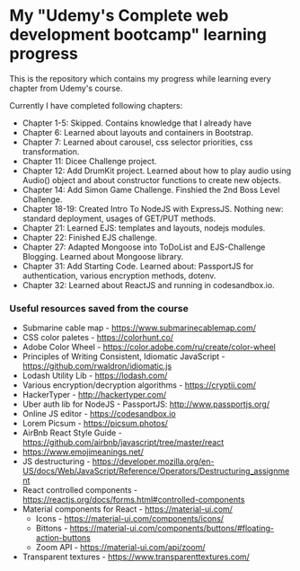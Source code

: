 # My "Udemy's Complete web development bootcamp" learning progress

This is the repository which contains my progress while learning every chapter from Udemy's course.

Currently I have completed following chapters:
* Chapter 1-5: Skipped. Contains knowledge that I already have
* Chapter 6: Learned about layouts and containers in Bootstrap.
* Chapter 7: Learned about carousel, css selector priorities, css transformation.
* Chapter 11: Dicee Challenge project.
* Chapter 12: Add DrumKit project. Learned about how to play audio using Audio() object and about constructor functions to create new objects.
* Chapter 14: Add Simon Game Challenge. Finshied the 2nd Boss Level Challenge.
* Chapter 18-19: Created Intro To NodeJS with ExpressJS. Nothing new: standard deployment, usages of GET/PUT methods.
* Chapter 21: Learned EJS: templates and layouts, nodejs modules.
* Chapter 22: Finished EJS challenge.
* Chapter 27: Adapted Mongoose into ToDoList and EJS-Challenge Blogging. Learned about Mongoose library.
* Chapter 31: Add Starting Code. Learned about: PassportJS for authentication, various encryption methods, dotenv.
* Chapter 32: Learned about ReactJS and running in codesandbox.io.

### Useful resources saved from the course
* Submarine cable map - https://www.submarinecablemap.com/
* CSS color paletes - https://colorhunt.co/
* Adobe Color Wheel - https://color.adobe.com/ru/create/color-wheel
* Principles of Writing Consistent, Idiomatic JavaScript - https://github.com/rwaldron/idiomatic.js
* Lodash Utility Lib - https://lodash.com/
* Various encryption/decryption algorithms - https://cryptii.com/
* HackerTyper - http://hackertyper.com/
* Uber auth lib for NodeJS - PassportJS: http://www.passportjs.org/
* Online JS editor - https://codesandbox.io
* Lorem Picsum - https://picsum.photos/
* AirBnb React Style Guide - https://github.com/airbnb/javascript/tree/master/react
* https://www.emojimeanings.net/
* JS destructuring - https://developer.mozilla.org/en-US/docs/Web/JavaScript/Reference/Operators/Destructuring_assignment
* React controlled components - https://reactjs.org/docs/forms.html#controlled-components
* Material components for React - https://material-ui.com/
  * Icons - https://material-ui.com/components/icons/
  * Bittons - https://material-ui.com/components/buttons/#floating-action-buttons
  * Zoom API - https://material-ui.com/api/zoom/
* Transparent textures - https://www.transparenttextures.com/